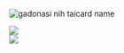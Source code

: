 
![gadonasi nih taicard name](https://cardivo.vercel.app/api?name=𝙂𝙇𝙄𝙏𝙏𝙀𝙍•&description=Hi,%20SAYA%20BUKAN%20PROGRAMER,%20CUMA%20COPY%20PASTE%20%F0%9F%91%8B&image=https://telegra.ph/file/9b6d005d65c87bef9bbf5.jpg?v=4&backgroundColor=%23ecf0f1&github=UserbotMaps&pattern=leaf&colorPattern=%23eaeaea)


  <a href="https://t.me/Biarenakliatnyaaaa"><img src="https://img.shields.io/badge/Telegram-%230088cc.svg?&style=for-the-badge&logo=telegram&logoColor=white" /> <br>
  <a href="https://github.com/UserbotMaps"><img src="https://img.shields.io/badge/-GitHub-black?style=flat-square&logo=github" />
